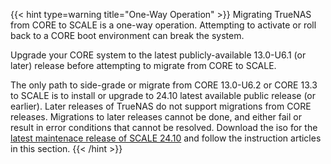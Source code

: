 &NewLine;

{{< hint type=warning title="One-Way Operation" >}}
Migrating TrueNAS from CORE to SCALE is a one-way operation.
Attempting to activate or roll back to a CORE boot environment can break the system.

Upgrade your CORE system to the latest publicly-available 13.0-U6.1 (or later) release before attempting to migrate from CORE to SCALE.

The only path to side-grade or migrate from CORE 13.0-U6.2 or CORE 13.3 to SCALE is to install or upgrade to 24.10 latest available public release (or earlier).
Later releases of TrueNAS do not support migrations from CORE releases.
Migrations to later releases cannot be done, and either fail or result in error conditions that cannot be resolved.
Download the <file>iso</file> for the [latest maintenace release of SCALE 24.10](https://www.truenas.com/docs/softwarereleases/) and follow the instruction articles in this section.
{{< /hint >}}
